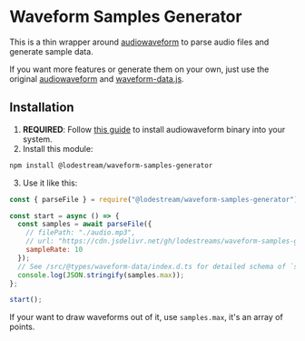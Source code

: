 # Waveform Samples Generator

This is a thin wrapper around [audiowaveform](https://github.com/bbc/audiowaveform) to parse audio files and generate sample data.

If you want more features or generate them on your own, just use the original [audiowaveform](https://github.com/bbc/audiowaveform) and [waveform-data.js](https://github.com/bbc/waveform-data.js).

## Installation

1. **REQUIRED**: Follow [this guide](https://github.com/bbc/audiowaveform#installation) to install audiowaveform binary into your system.
2. Install this module:

  ```bash
  npm install @lodestream/waveform-samples-generator
  ```

3. Use it like this:

  ```js
  const { parseFile } = require("@lodestream/waveform-samples-generator");

  const start = async () => {
    const samples = await parseFile({ 
      // filePath: "./audio.mp3",
      // url: "https://cdn.jsdelivr.net/gh/lodestreams/waveform-samples-generator@master/docs/1min.mp3"
      sampleRate: 10
    });
    // See /src/@types/waveform-data/index.d.ts for detailed schema of `samples`
    console.log(JSON.stringify(samples.max));
  };

  start();
  ```

  If your want to draw waveforms out of it, use `samples.max`, it's an array of points.
